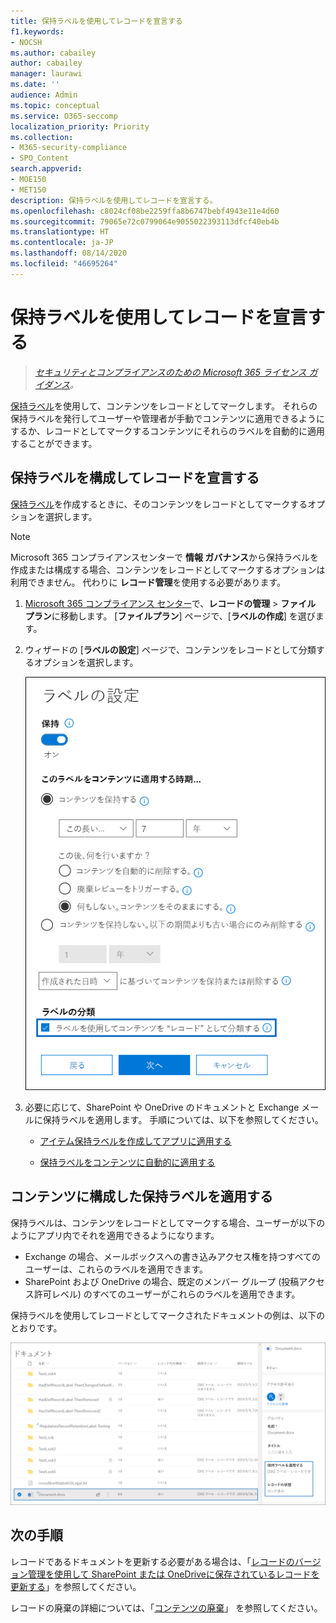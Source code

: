 ```yaml
---
title: 保持ラベルを使用してレコードを宣言する
f1.keywords:
- NOCSH
ms.author: cabailey
author: cabailey
manager: laurawi
ms.date: ''
audience: Admin
ms.topic: conceptual
ms.service: O365-seccomp
localization_priority: Priority
ms.collection:
- M365-security-compliance
- SPO_Content
search.appverid:
- MOE150
- MET150
description: 保持ラベルを使用してレコードを宣言する。
ms.openlocfilehash: c8024cf08be2259ffa8b6747bebf4943e11e4d60
ms.sourcegitcommit: 79065e72c0799064e9055022393113dfcf40eb4b
ms.translationtype: HT
ms.contentlocale: ja-JP
ms.lasthandoff: 08/14/2020
ms.locfileid: "46695264"
---
```

# <a name="declare-records-by-using-retention-labels"></a>保持ラベルを使用してレコードを宣言する

>*[セキュリティとコンプライアンスのための Microsoft 365 ライセンス ガイダンス](https://aka.ms/ComplianceSD)。*

[保持ラベル](retention.md#retention-labels)を使用して、コンテンツをレコードとしてマークします。 それらの保持ラベルを発行してユーザーや管理者が手動でコンテンツに適用できるようにするか、レコードとしてマークするコンテンツにそれらのラベルを自動的に適用することができます。

## <a name="configuring-retention-labels-to-declare-records"></a>保持ラベルを構成してレコードを宣言する

[保持ラベル](retention.md#retention-labels)を作成するときに、そのコンテンツをレコードとしてマークするオプションを選択します。

>[!NOTE] 
> Microsoft 365 コンプライアンスセンターで **情報 ガバナンス**から保持ラベルを作成または構成する場合、コンテンツをレコードとしてマークするオプションは利用できません。 代わりに **レコード管理**を使用する必要があります。

1. [Microsoft 365 コンプライアンス センター](https://compliance.microsoft.com)で、**レコードの管理** \> **ファイル プラン**に移動します。 [**ファイルプラン**] ページで、[**ラベルの作成**] を選びます。

2. ウィザードの [**ラベルの設定**] ページで、コンテンツをレコードとして分類するオプションを選択します。
    
   ![[このラベルを使用して、コンテンツをレコードに分類する] チェックボックスをクリックします](../media/recordversioning6.png)

3. 必要に応じて、SharePoint や OneDrive のドキュメントと Exchange メールに保持ラベルを適用します。 手順については、以下を参照してください。
    
    - [アイテム保持ラベルを作成してアプリに適用する](create-apply-retention-labels.md)
    
    - [保持ラベルをコンテンツに自動的に適用する](apply-retention-labels-automatically.md)

## <a name="applying-the-configured-retention-label-to-content"></a>コンテンツに構成した保持ラベルを適用する

保持ラベルは、コンテンツをレコードとしてマークする場合、ユーザーが以下のようにアプリ内でそれを適用できるようになります。

- Exchange の場合、メールボックスへの書き込みアクセス権を持つすべてのユーザーは、これらのラベルを適用できます。 
- SharePoint および OneDrive の場合、既定のメンバー グループ (投稿アクセス許可レベル) のすべてのユーザーがこれらのラベルを適用できます。

保持ラベルを使用してレコードとしてマークされたドキュメントの例は、以下のとおりです。

![レコードとしてタグ付けされたドキュメントの詳細ウィンドウ](../media/recordversioning7.png)

## <a name="next-steps"></a>次の手順

レコードであるドキュメントを更新する必要がある場合は、「[レコードのバージョン管理を使用して SharePoint または OneDriveに保存されているレコードを更新する](record-versioning.md)」を参照してください。

レコードの廃棄の詳細については、「[コンテンツの廃棄](disposition.md)」 を参照してください。
